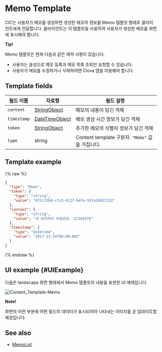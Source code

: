 # Memo Template
CIC는 사용자가 메모를 생성하면 생성한 메모의 정보를 Memo 템플릿 형태로 클라이언트에게 전달합니다. 클라이언트는 이 템플릿을 사용하여 사용자가 생성한 메모를 화면에 표시해야 합니다.

<div class="tip">
  <p><strong>Tip!</strong></p>
  <p>Memo 템플릿은 현재 다음과 같은 제약 사항이 있습니다.</p>
  <ul>
    <li>사용자는 음성으로 메모 등록과 메모 목록 조회만 요청할 수 있습니다.</li>
    <li>사용자가 메모를 수정하거나 삭제하려면 Clova 앱을 이용해야 합니다.</li>
  </ul>
</div>

## Template fields

| 필드 이름       | 자료형    | 필드 설명                     |
|---------------|---------|-----------------------------|
| `content`     | [StringObject](/Develop/References/ContentTemplates/Shared_Objects.md#StringObject)     | 메모의 내용이 담긴 객체  |
| `timestamp`   | [DateTimeObject](/Develop/References/ContentTemplates/Shared_Objects.md#DateTimeObject) | 메모 생성 시간 정보가 담긴 객체 |
| `token`       | [StringObject](/Develop/References/ContentTemplates/Shared_Objects.md#StringObject)     | 추가한 메모의 식별자 정보가 담긴 객체  |
| `type`        | string                                                                              | Content template 구분자. `"Memo"` 값을 가집니다.             |

## Template example

{% raw %}

```json
{
  "type": "Memo",
  "token": {
    "type": "string",
    "value": "072c72b9-cfc5-4127-b4fe-557a10457232"
  },
  "content": {
    "type": "string",
    "value": "내 와이파이 비밀번호: 12345678"
  },
  "timestamp": {
    "type": "datetime",
    "value": "2017-12-24T00:00:00Z"
  }
}
```

{% endraw %}

## UI example {#UIExample}

다음은 landscape 화면 형태에서 Memo 템플릿의 내용을 표현한 UI 예제입니다.

![Content_Template-Memo](/Develop/Assets/Images/Content_Template-Memo.png)

<div class="note">
  <p><strong>Note!</strong></p>
  <p>화면의 어떤 부분에 어떤 필드의 데이터가 표시되어야 나타내는 이미지를 곧 업데이트할 예정입니다.</p>
</div>

## See also
* [MemoList](/Develop/References/ContentTemplates/MemoList.md)
